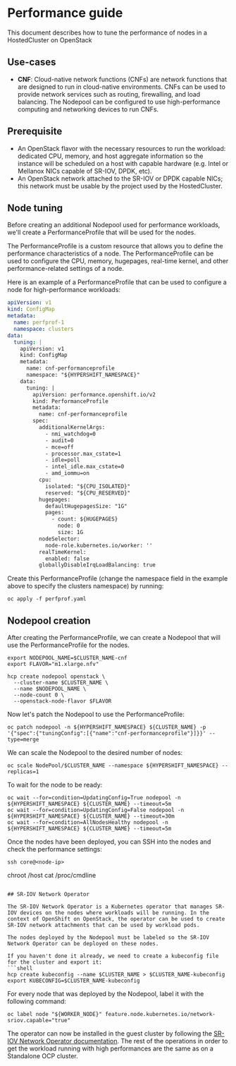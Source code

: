 # Performance guide

This document describes how to tune the performance of nodes in a HostedCluster on OpenStack

## Use-cases

- **CNF**: Cloud-native network functions (CNFs) are network functions that are designed to run in cloud-native environments. CNFs can be used to provide network services such as routing, firewalling, and load balancing. The Nodepool can be configured to use high-performance computing and networking devices to run CNFs.

## Prerequisite

- An OpenStack flavor with the necessary resources to run the workload: dedicated CPU, memory, and host aggregate
  information so the instance will be scheduled on a host with capable hardware (e.g. Intel or Mellanox NICs capable
  of SR-IOV, DPDK, etc).
- An OpenStack network attached to the SR-IOV or DPDK capable NICs; this network must be usable by the project
  used by the HostedCluster.

## Node tuning

Before creating an additional Nodepool used for performance workloads, we'll create a PerformanceProfile that will be
used for the nodes.

The PerformanceProfile is a custom resource that allows you to define the performance characteristics of a node. The
PerformanceProfile can be used to configure the CPU, memory, hugepages, real-time kernel, and other performance-related
settings of a node.

Here is an example of a PerformanceProfile that can be used to configure a node for high-performance workloads:

```yaml
apiVersion: v1
kind: ConfigMap
metadata:
  name: perfprof-1
  namespace: clusters
data:
  tuning: |
    apiVersion: v1
    kind: ConfigMap
    metadata:
      name: cnf-performanceprofile
      namespace: "${HYPERSHIFT_NAMESPACE}"
    data:
      tuning: |
        apiVersion: performance.openshift.io/v2
        kind: PerformanceProfile
        metadata:
          name: cnf-performanceprofile
        spec:
          additionalKernelArgs:
            - nmi_watchdog=0
            - audit=0
            - mce=off
            - processor.max_cstate=1
            - idle=poll
            - intel_idle.max_cstate=0
            - amd_iommu=on
          cpu:
            isolated: "${CPU_ISOLATED}"
            reserved: "${CPU_RESERVED}"
          hugepages:
            defaultHugepagesSize: "1G"
            pages:
              - count: ${HUGEPAGES}
                node: 0
                size: 1G
          nodeSelector:
            node-role.kubernetes.io/worker: ''
          realTimeKernel:
            enabled: false
          globallyDisableIrqLoadBalancing: true
```

Create this PerformanceProfile (change the namespace field in the example above to specify the clusters namespace) by running:

```shell
oc apply -f perfprof.yaml
```

## Nodepool creation

After creating the PerformanceProfile, we can create a Nodepool that will use the PerformanceProfile for the nodes.

```shell
export NODEPOOL_NAME=$CLUSTER_NAME-cnf
export FLAVOR="m1.xlarge.nfv"

hcp create nodepool openstack \
  --cluster-name $CLUSTER_NAME \
  --name $NODEPOOL_NAME \
  --node-count 0 \
  --openstack-node-flavor $FLAVOR
```

Now let's patch the Nodepool to use the PerformanceProfile:

```shell
oc patch nodepool -n ${HYPERSHIFT_NAMESPACE} ${CLUSTER_NAME} -p '{"spec":{"tuningConfig":[{"name":"cnf-performanceprofile"}]}}' --type=merge
```

We can scale the Nodepool to the desired number of nodes:

```shell
oc scale NodePool/$CLUSTER_NAME --namespace ${HYPERSHIFT_NAMESPACE} --replicas=1
```

To wait for the node to be ready:

```shell
oc wait --for=condition=UpdatingConfig=True nodepool -n ${HYPERSHIFT_NAMESPACE} ${CLUSTER_NAME} --timeout=5m
oc wait --for=condition=UpdatingConfig=False nodepool -n ${HYPERSHIFT_NAMESPACE} ${CLUSTER_NAME} --timeout=30m
oc wait --for=condition=AllNodesHealthy nodepool -n ${HYPERSHIFT_NAMESPACE} ${CLUSTER_NAME} --timeout=5m
```

Once the nodes have been deployed, you can SSH into the nodes and check the performance settings:

```shell
ssh core@<node-ip>
```
chroot /host
cat /proc/cmdline
```

## SR-IOV Network Operator

The SR-IOV Network Operator is a Kubernetes operator that manages SR-IOV devices on the nodes where workloads will be running. In the context of OpenShift on OpenStack, the operator can be used to create SR-IOV network attachments that can be used by workload pods.

The nodes deployed by the Nodepool must be labeled so the SR-IOV Network Operator can be deployed on these nodes.

If you haven't done it already, we need to create a kubeconfig file for the cluster and export it:
```shell
hcp create kubeconfig --name $CLUSTER_NAME > $CLUSTER_NAME-kubeconfig
export KUBECONFIG=$CLUSTER_NAME-kubeconfig
```

For every node that was deployed by the Nodepool, label it with the following command:

```shell
oc label node "${WORKER_NODE}" feature.node.kubernetes.io/network-sriov.capable="true"
```

The operator can now be installed in the guest cluster by following the [SR-IOV Network Operator documentation](https://docs.redhat.com/en/documentation/openshift_container_platform/4.17/html-single/networking/index#installing-sr-iov-operator_installing-sriov-operator).
The rest of the operations in order to get the workload running with high performances are the same as on a Standalone OCP cluster.
